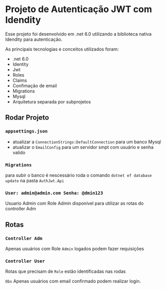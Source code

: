 # Projeto de Autenticação JWT com Idendity

Esse projeto foi desenvolvido em .net 6.0 utilizando a biblioteca nativa Idendity para autenticação.

As principais tecnologias e conceitos utilizados foram:

 - .net 6.0
 - Identity
 - Jwt
 - Roles
 - Claims
 - Confimação de email
 - Migrations
 - Mysql
 - Arquitetura separada por subprojetos

## Rodar Projeto

### `appsettings.json`

- atualizar a `ConnectionStrings:DefaultConnection`  para um banco Mysql
- atualizar o `EmailConfig` para um servidor smpt com usuário e senha valido

### `Migrations`

para subir o banco é nescessário roda o comando `dotnet ef database update` na pasta `AuthJwt.Api`

### `User: admin@admin.com Senha: @dmin123`

Usuario Admin com Role Admin disponível para utilizar as rotas do controller Adm

## Rotas

### `Controller Adm`

Apenas usuários com Role `Admin` logados podem fazer requisições

### `Controller User`

Rotas que precisam de `Role` estão identificadas nas rodas


`Obs` Apenas usuários com email confirmado podem realizar login.